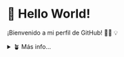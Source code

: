 # 👋 Hello World!
¡Bienvenido a mi perfil de GitHub! 👨‍💻 💡

<details>
  <summary>🪴 Más info...</summary>
  
  - Me gusta el sushi 🍣  
  - [click me](https://www.tiktok.com/@senwy.exe)

</details>


<!---
seennwy/seennwy is a ✨ special ✨ repository because its `README.md` (this file) appears on your GitHub profile.
You can click the Preview link to take a look at your changes.
--->
